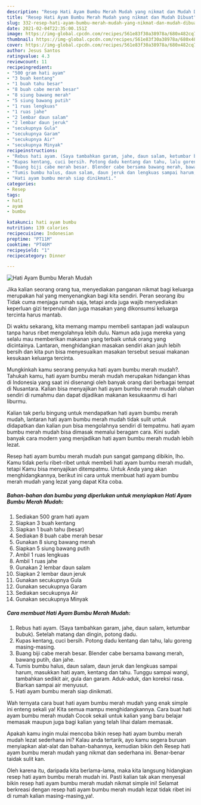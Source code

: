 ```yaml
---
description: "Resep Hati Ayam Bumbu Merah Mudah yang nikmat dan Mudah Dibuat"
title: "Resep Hati Ayam Bumbu Merah Mudah yang nikmat dan Mudah Dibuat"
slug: 332-resep-hati-ayam-bumbu-merah-mudah-yang-nikmat-dan-mudah-dibuat
date: 2021-02-04T22:35:00.151Z
image: https://img-global.cpcdn.com/recipes/561e83f30a38978a/680x482cq70/hati-ayam-bumbu-merah-mudah-foto-resep-utama.jpg
thumbnail: https://img-global.cpcdn.com/recipes/561e83f30a38978a/680x482cq70/hati-ayam-bumbu-merah-mudah-foto-resep-utama.jpg
cover: https://img-global.cpcdn.com/recipes/561e83f30a38978a/680x482cq70/hati-ayam-bumbu-merah-mudah-foto-resep-utama.jpg
author: Jesus Santos
ratingvalue: 4.3
reviewcount: 11
recipeingredient:
- "500 gram hati ayam"
- "3 buah kentang"
- "1 buah tahu besar"
- "8 buah cabe merah besar"
- "8 siung bawang merah"
- "5 siung bawang putih"
- "1 ruas lengkuas"
- "1 ruas jahe"
- "2 lembar daun salam"
- "2 lembar daun jeruk"
- "secukupnya Gula"
- "secukupnya Garam"
- "secukupnya Air"
- "secukupnya Minyak"
recipeinstructions:
- "Rebus hati ayam. (Saya tambahkan garam, jahe, daun salam, ketumbar bubuk). Setelah matang dan dingin, potong dadu."
- "Kupas kentang, cuci bersih. Potong dadu kentang dan tahu, lalu goreng masing-masing."
- "Buang biji cabe merah besar. Blender cabe bersama bawang merah, bawang putih, dan jahe."
- "Tumis bumbu halus, daun salam, daun jeruk dan lengkuas sampai harum, masukkan hati ayam, kentang dan tahu. Tunggu sampai wangi, tambahkan sedikit air, gula dan garam. Aduk-aduk, dan koreksi rasa. Biarkan sampai air menyusut."
- "Hati ayam bumbu merah siap dinikmati."
categories:
- Resep
tags:
- hati
- ayam
- bumbu

katakunci: hati ayam bumbu 
nutrition: 139 calories
recipecuisine: Indonesian
preptime: "PT11M"
cooktime: "PT46M"
recipeyield: "1"
recipecategory: Dinner

---
```



![Hati Ayam Bumbu Merah Mudah](https://img-global.cpcdn.com/recipes/561e83f30a38978a/680x482cq70/hati-ayam-bumbu-merah-mudah-foto-resep-utama.jpg)

Jika kalian seorang orang tua, menyediakan panganan nikmat bagi keluarga merupakan hal yang menyenangkan bagi kita sendiri. Peran seorang ibu Tidak cuma menjaga rumah saja, tetapi anda juga wajib menyediakan keperluan gizi terpenuhi dan juga masakan yang dikonsumsi keluarga tercinta harus mantab.

Di waktu  sekarang, kita memang mampu membeli santapan jadi walaupun tanpa harus ribet mengolahnya lebih dulu. Namun ada juga mereka yang selalu mau memberikan makanan yang terbaik untuk orang yang dicintainya. Lantaran, menghidangkan masakan sendiri akan jauh lebih bersih dan kita pun bisa menyesuaikan masakan tersebut sesuai makanan kesukaan keluarga tercinta. 



Mungkinkah kamu seorang penyuka hati ayam bumbu merah mudah?. Tahukah kamu, hati ayam bumbu merah mudah merupakan hidangan khas di Indonesia yang saat ini disenangi oleh banyak orang dari berbagai tempat di Nusantara. Kalian bisa menyajikan hati ayam bumbu merah mudah olahan sendiri di rumahmu dan dapat dijadikan makanan kesukaanmu di hari liburmu.

Kalian tak perlu bingung untuk mendapatkan hati ayam bumbu merah mudah, lantaran hati ayam bumbu merah mudah tidak sulit untuk didapatkan dan kalian pun bisa mengolahnya sendiri di tempatmu. hati ayam bumbu merah mudah bisa dimasak memalui beragam cara. Kini sudah banyak cara modern yang menjadikan hati ayam bumbu merah mudah lebih lezat.

Resep hati ayam bumbu merah mudah pun sangat gampang dibikin, lho. Kamu tidak perlu ribet-ribet untuk membeli hati ayam bumbu merah mudah, tetapi Kamu bisa menyajikan ditempatmu. Untuk Anda yang akan menghidangkannya, berikut ini cara untuk membuat hati ayam bumbu merah mudah yang lezat yang dapat Kita coba.

<!--inarticleads1-->

##### Bahan-bahan dan bumbu yang diperlukan untuk menyiapkan Hati Ayam Bumbu Merah Mudah:

1. Sediakan 500 gram hati ayam
1. Siapkan 3 buah kentang
1. Siapkan 1 buah tahu (besar)
1. Sediakan 8 buah cabe merah besar
1. Gunakan 8 siung bawang merah
1. Siapkan 5 siung bawang putih
1. Ambil 1 ruas lengkuas
1. Ambil 1 ruas jahe
1. Gunakan 2 lembar daun salam
1. Siapkan 2 lembar daun jeruk
1. Gunakan secukupnya Gula
1. Gunakan secukupnya Garam
1. Sediakan secukupnya Air
1. Gunakan secukupnya Minyak




<!--inarticleads2-->

##### Cara membuat Hati Ayam Bumbu Merah Mudah:

1. Rebus hati ayam. (Saya tambahkan garam, jahe, daun salam, ketumbar bubuk). Setelah matang dan dingin, potong dadu.
1. Kupas kentang, cuci bersih. Potong dadu kentang dan tahu, lalu goreng masing-masing.
1. Buang biji cabe merah besar. Blender cabe bersama bawang merah, bawang putih, dan jahe.
1. Tumis bumbu halus, daun salam, daun jeruk dan lengkuas sampai harum, masukkan hati ayam, kentang dan tahu. Tunggu sampai wangi, tambahkan sedikit air, gula dan garam. Aduk-aduk, dan koreksi rasa. Biarkan sampai air menyusut.
1. Hati ayam bumbu merah siap dinikmati.




Wah ternyata cara buat hati ayam bumbu merah mudah yang enak simple ini enteng sekali ya! Kita semua mampu menghidangkannya. Cara buat hati ayam bumbu merah mudah Cocok sekali untuk kalian yang baru belajar memasak maupun juga bagi kalian yang telah lihai dalam memasak.

Apakah kamu ingin mulai mencoba bikin resep hati ayam bumbu merah mudah lezat sederhana ini? Kalau anda tertarik, ayo kamu segera buruan menyiapkan alat-alat dan bahan-bahannya, kemudian bikin deh Resep hati ayam bumbu merah mudah yang nikmat dan sederhana ini. Benar-benar taidak sulit kan. 

Oleh karena itu, daripada kita berlama-lama, maka kita langsung hidangkan resep hati ayam bumbu merah mudah ini. Pasti kalian tak akan menyesal bikin resep hati ayam bumbu merah mudah nikmat simple ini! Selamat berkreasi dengan resep hati ayam bumbu merah mudah lezat tidak ribet ini di rumah kalian masing-masing,ya!.

